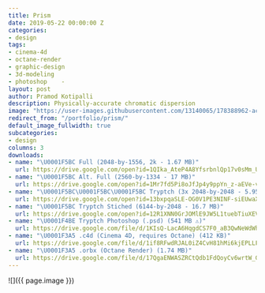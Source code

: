 ```yaml
---
title: Prism
date: 2019-05-22 00:00:00 Z
categories:
- design
tags:
- cinema-4d
- octane-render
- graphic-design
- 3d-modeling
- photoshop    -
layout: post
author: Pramod Kotipalli
description: Physically-accurate chromatic dispersion
image: "https://user-images.githubusercontent.com/13140065/178388962-acb4cbc6-cc0d-4a23-9cd0-82d05e04ebce.jpg"
redirect_from: "/portfolio/prism/"
default_image_fullwidth: true
subcategories:
- design
columns: 3
downloads:
- name: "\U0001F5BC️ Full (2048-by-1556, 2k - 1.67 MB)"
  url: https://drive.google.com/open?id=1QIka_AteP4A8YfsrbnlQp17v0sMm_UFl
- name: "\U0001F5BC️ Alt. Full (2560-by-1334 - 17 MB)"
  url: https://drive.google.com/open?id=1Mr7fd5Pi8oJfJp4y9ppYn_z-aEVe-vF8
- name: "\U0001F5BC️\U0001F5BC️\U0001F5BC️ Tryptch (3x 2048-by-2048 - 5.95 MB)"
  url: https://drive.google.com/open?id=13bxpqaSLE-OG0V1PE3NINF-siEUwaXsl
- name: "\U0001F5BC️ Tryptch Stiched (6144-by-2048 - 16.7 MB)"
  url: https://drive.google.com/open?id=12R1XNN0GrJOMlE9JW5L1tuebTiuXEVao
- name: "\U0001F4BE Tryptch Photoshop (.psd) (541 MB ⚠️)"
  url: https://drive.google.com/file/d/1KIsQ-LacA6HqgdCS7F0_aB3QwNeWdWhb/view?usp=sharing
- name: "\U0001F3A5 .c4d (Cinema 4D, requires Octane) (412 KB)"
  url: https://drive.google.com/file/d/1if8RFwdRJAL0iZ4CvH81hMi6kjEPLLFA/view?usp=sharing
- name: "\U0001F3A5 .orbx (Octane Render) (1.74 MB)"
  url: https://drive.google.com/file/d/17QgaENWASZRCtQdb1FdQoyCv6wrtW_Gk/view?usp=sharing
---
```


![]({{ page.image }})
